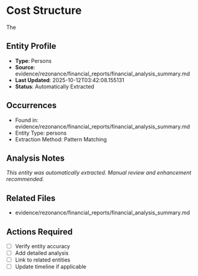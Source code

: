 # Cost Structure

The

## Entity Profile
- **Type**: Persons
- **Source**: evidence/rezonance/financial_reports/financial_analysis_summary.md
- **Last Updated**: 2025-10-12T03:42:08.155131
- **Status**: Automatically Extracted

## Occurrences
- Found in: evidence/rezonance/financial_reports/financial_analysis_summary.md
- Entity Type: persons
- Extraction Method: Pattern Matching

## Analysis Notes
*This entity was automatically extracted. Manual review and enhancement recommended.*

## Related Files
- evidence/rezonance/financial_reports/financial_analysis_summary.md

## Actions Required
- [ ] Verify entity accuracy
- [ ] Add detailed analysis
- [ ] Link to related entities
- [ ] Update timeline if applicable

